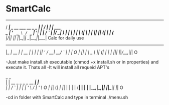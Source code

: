 # SmartCalc
  ____                       _    ____      _       
 / ___| _ __ ___   __ _ _ __| |_ / ___|__ _| | ___  
 \___ \| '_ ` _ \ / _` | '__| __| |   / _` | |/ __| 
  ___) | | | | | | (_| | |  | |_| |__| (_| | | (__  
 |____/|_| |_| |_|\__,_|_|   \__|\____\__,_|_|\___| 
	Calc for daily use					     

 ___           _        _ _ 
|_ _|_ __  ___| |_ __ _| | |
 | || '_ \/ __| __/ _` | | | O
 | || | | \__ \ || (_| | | |
|___|_| |_|___/\__\__,_|_|_| O
                            
-Just make install.sh executable (chmod +x install.sh or in properties) and execute it. Thats all
-It will install all requeid APT's

 _                           _     
| |    __ _ _   _ _ __   ___| |__  
| |   / _` | | | | '_ \ / __| '_ \  O
| |__| (_| | |_| | | | | (__| | | |
|_____\__,_|\__,_|_| |_|\___|_| |_| O

-cd in folder with SmartCalc and type in terminal ./menu.sh
                                   
